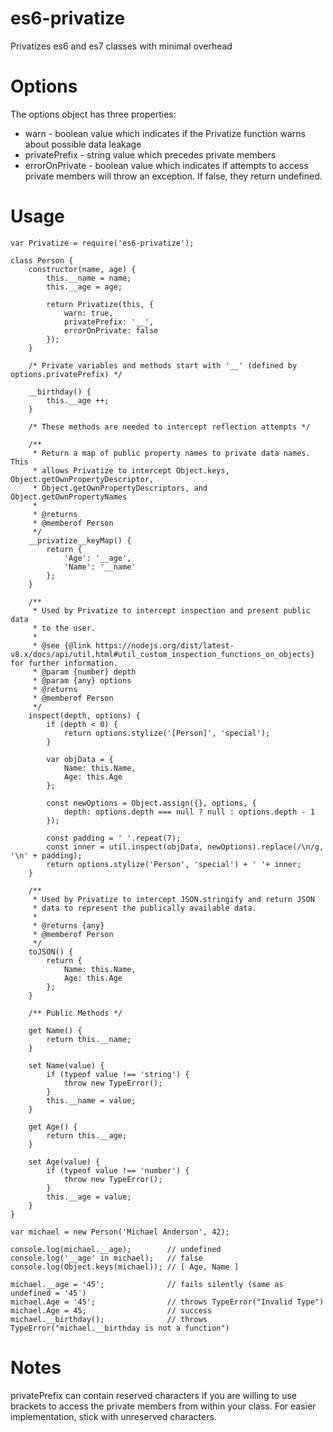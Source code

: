 # es6-privatize
Privatizes es6 and es7 classes with minimal overhead

# Options
The options object has three properties:
* warn - boolean value which indicates if the Privatize function warns about possible data leakage
* privatePrefix - string value which precedes private members
* errorOnPrivate - boolean value which indicates if attempts to access private members will throw an exception. If false, they return undefined.

# Usage
~~~~
var Privatize = require('es6-privatize');

class Person {
    constructor(name, age) {
        this.__name = name;
        this.__age = age;

        return Privatize(this, { 
            warn: true, 
            privatePrefix: '__',
            errorOnPrivate: false
        });
    }

    /* Private variables and methods start with '__' (defined by options.privatePrefix) */

    __birthday() {
        this.__age ++;
    }

    /* These methods are needed to intercept reflection attempts */

    /**
     * Return a map of public property names to private data names. This
     * allows Privatize to intercept Object.keys, Object.getOwnPropertyDescriptor,
     * Object.getOwnPropertyDescriptors, and Object.getOwnPropertyNames
     * 
     * @returns 
     * @memberof Person
     */
    __privatize__keyMap() {
        return {
            'Age': '__age',
            'Name': '__name'
        };
    }

    /**
     * Used by Privatize to intercept inspection and present public data
     * to the user.
     * 
     * @see {@link https://nodejs.org/dist/latest-v8.x/docs/api/util.html#util_custom_inspection_functions_on_objects} for further information.
     * @param {number} depth 
     * @param {any} options 
     * @returns 
     * @memberof Person
     */
    inspect(depth, options) {
        if (depth < 0) {
            return options.stylize('[Person]', 'special');
        }

        var objData = {
            Name: this.Name,
            Age: this.Age
        };

        const newOptions = Object.assign({}, options, {
            depth: options.depth === null ? null : options.depth - 1
        });

        const padding = ' '.repeat(7);
        const inner = util.inspect(objData, newOptions).replace(/\n/g, '\n' + padding);
        return options.stylize('Person', 'special') + ' '+ inner;
    }

    /**
     * Used by Privatize to intercept JSON.stringify and return JSON
     * data to represent the publically available data.
     * 
     * @returns {any} 
     * @memberof Person
     */
    toJSON() {
        return {
            Name: this.Name,
            Age: this.Age
        };
    }

    /** Public Methods */

    get Name() {
        return this.__name;
    }

    set Name(value) {
        if (typeof value !== 'string') {
            throw new TypeError();
        }
        this.__name = value;
    }

    get Age() {
        return this.__age;
    }

    set Age(value) {
        if (typeof value !== 'number') {
            throw new TypeError();
        }
        this.__age = value;
    }
}

var michael = new Person('Michael Anderson', 42);

console.log(michael.__age);        // undefined
console.log('__age' in michael);   // false
console.log(Object.keys(michael)); // [ Age, Name ]

michael.__age = '45';              // fails silently (same as undefined = '45')
michael.Age = '45';                // throws TypeError("Invalid Type")
michael.Age = 45;                  // success
michael.__birthday();              // throws TypeError("michael.__birthday is not a function")
~~~~

# Notes
privatePrefix can contain reserved characters if you are willing to use brackets to access the private members from within your class. For easier 
implementation, stick with unreserved characters.
